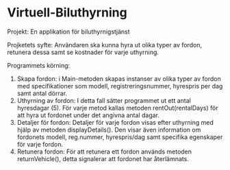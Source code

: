 # Virtuell-Biluthyrning
Projekt: 
En applikation för biluthyrnigstjänst 

Projketets syfte: 
Användaren ska kunna hyra ut olika typer av fordon, retunera dessa samt se kostnader för varje uthyrning. 

Programmets körning: 
1. Skapa fordon: i Main-metoden skapas instanser av olika typer av fordon med specifikationer som modell, registreringsnummer, hyrespris per dag samt antal dörrar.
2. Uthyrning av fordon: I detta fall sätter programmet ut ett antal hyresdagar (5). För varje metod kallas metoden rentOut(rentalDays) för att hyra ut fordonet under det angivna antal dagar.
3. Detaljer för fordon: Detaljer för varje fordon visas efter uthyrning med hjälp av metoden displayDetails(). Den visar även information om fordonets modell, reg.nummer, hyrespris/dag samt specifika egenskaper för varje fordon.
4. Retunera fordon: För att retunera ett fordon används metoden returnVehicle(), detta signalerar att fordonet har återlämnats.
